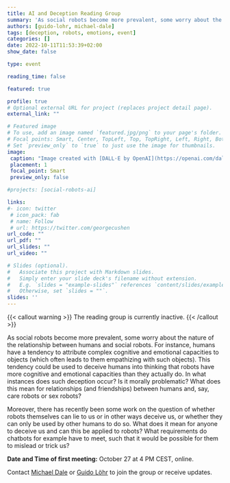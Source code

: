 ```yaml
---
title: AI and Deception Reading Group
summary: 'As social robots become more prevalent, some worry about the nature of the relationship between humans and social robots.'
authors: [guido-lohr, michael-dale]
tags: [deception, robots, emotions, event]
categories: []
date: 2022-10-11T11:53:39+02:00
show_date: false

type: event

reading_time: false

featured: true

profile: true
# Optional external URL for project (replaces project detail page).
external_link: ""

# Featured image
# To use, add an image named `featured.jpg/png` to your page's folder.
# Focal points: Smart, Center, TopLeft, Top, TopRight, Left, Right, BottomLeft, Bottom, BottomRight.
# Set `preview_only` to `true` to just use the image for thumbnails.
image:
 caption: "Image created with [DALL·E by OpenAI](https://openai.com/dall-e-2/) (prompt: a photo of a robot that looks like dr evil holding a persian cat)"
 placement: 1
 focal_point: Smart
 preview_only: false

#projects: [social-robots-ai]

links:
#- icon: twitter
 # icon_pack: fab
 # name: Follow
 # url: https://twitter.com/georgecushen
url_code: ""
url_pdf: ""
url_slides: ""
url_video: ""

# Slides (optional).
#   Associate this project with Markdown slides.
#   Simply enter your slide deck's filename without extension.
#   E.g. `slides = "example-slides"` references `content/slides/example-slides.md`.
#   Otherwise, set `slides = ""`.
slides: ''
---
```


{{< callout warning >}} The reading group is currently inactive. {{< /callout >}}


As social robots become more prevalent, some worry about the nature of the relationship between humans and social robots. For instance, humans have a tendency to attribute complex cognitive and emotional capacities to objects (which often leads to them empathizing with such objects). This tendency could be used to deceive humans into thinking that robots have more cognitive and emotional capacities than they actually do. In what instances does such deception occur? Is it morally problematic? What does this mean for relationships (and friendships) between humans and, say, care robots or sex robots?

Moreover, there has recently been some work on the question of whether robots themselves can lie to us or in other ways deceive us, or whether they can only be used by other humans to do so. What does it mean for anyone to deceive us and can this be applied to robots? What requirements do chatbots for example have to meet, such that it would be possible for them to mislead or trick us?

**Date and Time of first meeting:** October 27 at 4 PM CEST, online.

Contact [Michael Dale](mailto:m.t.dale@tue.nl) or [Guido Löhr](mailto:g.lohr@tue.nl) to join the group or receive updates.